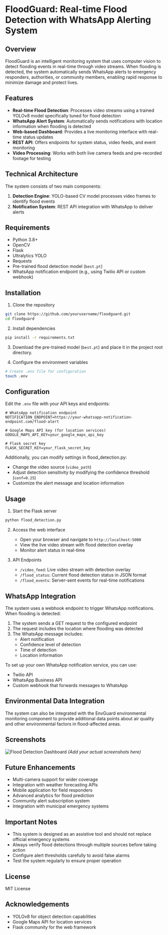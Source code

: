 # FloodGuard: Real-time Flood Detection with WhatsApp Alerting System

## Overview
FloodGuard is an intelligent monitoring system that uses computer vision to detect flooding events in real-time through video streams. When flooding is detected, the system automatically sends WhatsApp alerts to emergency responders, authorities, or community members, enabling rapid response to minimize damage and protect lives.

## Features
- **Real-time Flood Detection**: Processes video streams using a trained YOLOv8 model specifically tuned for flood detection
- **WhatsApp Alert System**: Automatically sends notifications with location information when flooding is detected
- **Web-based Dashboard**: Provides a live monitoring interface with real-time status updates
- **REST API**: Offers endpoints for system status, video feeds, and event monitoring
- **Video Processing**: Works with both live camera feeds and pre-recorded footage for testing

## Technical Architecture
The system consists of two main components:
1. **Detection Engine**: YOLO-based CV model processes video frames to identify flood events
2. **Notification System**: REST API integration with WhatsApp to deliver alerts

## Requirements
- Python 3.8+
- OpenCV
- Flask
- Ultralytics YOLO
- Requests
- Pre-trained flood detection model (`best.pt`)
- WhatsApp notification endpoint (e.g., using Twilio API or custom webhook)

## Installation

1. Clone the repository
```bash
git clone https://github.com/yourusername/floodguard.git
cd floodguard
```

2. Install dependencies
```bash
pip install -r requirements.txt
```

3. Download the pre-trained model (`best.pt`) and place it in the project root directory.

4. Configure the environment variables
```bash
# Create .env file for configuration
touch .env
```

## Configuration
Edit the `.env` file with your API keys and endpoints:

```
# WhatsApp notification endpoint
NOTIFICATION_ENDPOINT=https://your-whatsapp-notification-endpoint.com/flood-alert

# Google Maps API key (for location services)
GOOGLE_MAPS_API_KEY=your_google_maps_api_key

# Flask secret key
FLASK_SECRET_KEY=your_flask_secret_key
```

Additionally, you can modify settings in flood_detection.py:
- Change the video source (`video_path`)
- Adjust detection sensitivity by modifying the confidence threshold (`conf=0.25`)
- Customize the alert message and location information

## Usage

1. Start the Flask server
```bash
python flood_detection.py
```

2. Access the web interface
   - Open your browser and navigate to `http://localhost:5000`
   - View the live video stream with flood detection overlay
   - Monitor alert status in real-time

3. API Endpoints
   - `/video_feed`: Live video stream with detection overlay
   - `/flood_status`: Current flood detection status in JSON format
   - `/flood_events`: Server-sent events for real-time notifications

## WhatsApp Integration

The system uses a webhook endpoint to trigger WhatsApp notifications. When flooding is detected:

1. The system sends a GET request to the configured endpoint
2. The request includes the location where flooding was detected
3. The WhatsApp message includes:
   - Alert notification
   - Confidence level of detection
   - Time of detection
   - Location information

To set up your own WhatsApp notification service, you can use:
- Twilio API
- WhatsApp Business API
- Custom webhook that forwards messages to WhatsApp

## Environmental Data Integration

The system can also be integrated with the EnvGuard environmental monitoring component to provide additional data points about air quality and other environmental factors in flood-affected areas.

## Screenshots
![Flood Detection Dashboard](https://example.com/screenshots/dashboard.png)
*(Add your actual screenshots here)*

## Future Enhancements
- Multi-camera support for wider coverage
- Integration with weather forecasting APIs
- Mobile application for field responders
- Advanced analytics for flood prediction
- Community alert subscription system
- Integration with municipal emergency systems

## Important Notes
- This system is designed as an assistive tool and should not replace official emergency systems
- Always verify flood detections through multiple sources before taking action
- Configure alert thresholds carefully to avoid false alarms
- Test the system regularly to ensure proper operation

## License
MIT License

## Acknowledgements
- YOLOv8 for object detection capabilities
- Google Maps API for location services
- Flask community for the web framework
